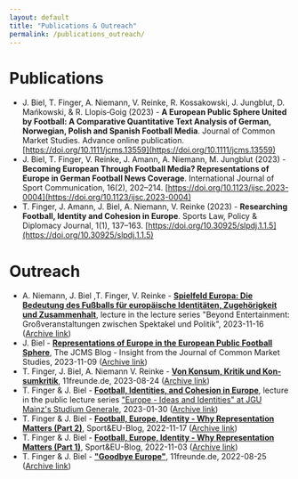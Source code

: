 ```yaml
---
layout: default
title: "Publications & Outreach"
permalink: /publications_outreach/
---
```

# Publications
- J. Biel, T. Finger, A. Niemann, V. Reinke, R. Kossakowski, J. Jungblut, D. Mańkowski, & R. Llopis‐Goig (2023) - **A European Public Sphere United by Football: A Comparative Quantitative Text Analysis of German, Norwegian, Polish and Spanish Football Media**. Journal of Common Market Studies. Advance online publication. [https://doi.org/10.1111/jcms.13559](https://doi.org/10.1111/jcms.13559)
- J. Biel, T. Finger, V. Reinke, J. Amann, A. Niemann, M. Jungblut (2023) - **Becoming European Through Football Media? Representations of Europe in German Football News Coverage**. International Journal of Sport Communication, 16(2), 202–214. [https://doi.org/10.1123/ijsc.2023-0004](https://doi.org/10.1123/ijsc.2023-0004)
- T. Finger, J. Amann, J. Biel, A. Niemann, V. Reinke (2023) - **Researching Football, Identity and Cohesion in Europe**. Sports Law, Policy & Diplomacy Journal, 1(1), 137–163. [https://doi.org/10.30925/slpdj.1.1.5](https://doi.org/10.30925/slpdj.1.1.5)

# Outreach
-  A. Niemann, J. Biel ,T. Finger,  V. Reinke  - [**Spielfeld Europa: Die Bedeutung des Fußballs für europäische Identitäten, Zugehörigkeit und Zusammenhalt**](https://www.blogs.uni-mainz.de/fb02-fachschaft-politik/ueber-uns/ringvorlesung/), lecture in the lecture series "Beyond Entertainment: Großveranstaltungen zwischen Spektakel und Politik", 2023-11-16 ([Archive link](https://web.archive.org/web/20231116074339/https://www.blogs.uni-mainz.de/fb02-fachschaft-politik/ueber-uns/ringvorlesung/))
- J. Biel - [**Representations of Europe in the European Public Football Sphere**](https://jcms.ideasoneurope.eu/2023/11/06/representations-of-europe-in-the-european-public-football-sphere/), The JCMS Blog - Insight from the Journal of Common Market Studies, 2023-11-09 ([Archive link](https://web.archive.org/web/20231109081219/https://jcms.ideasoneurope.eu/2023/11/06/representations-of-europe-in-the-european-public-football-sphere/))
- T. Finger, J. Biel, A. Niemann  V. Reinke - [**Von Konsum, Kritik und Kon­sum­kritik**](https://11freunde.de/artikel/von-konsum-kritik-und-konsumkritik/9049622?komplettansicht=), 11freunde.de, 2023-08-24 ([Archive link](https://web.archive.org/web/20230824125147/https://11freunde.de/artikel/von-konsum-kritik-und-konsumkritik/9049622?komplettansicht=))
- T. Finger & J. Biel - [**Football, Identities, and Cohesion in Europe**](https://video.uni-mainz.de/Panopto/Pages/Viewer.aspx?id=cb029001-d37b-4d7f-9b77-af9400fd0567), lecture in the public lecture series ["Europe - Ideas and Identities" at JGU Mainz's Studium Generale](https://www.studgen.uni-mainz.de/rvl-tsp-europa-winter-2022-23/), 2023-01-30 ([Archive link](https://web.archive.org/web/20221202102755/https://www.studgen.uni-mainz.de/rvl-tsp-europa-winter-2022-23/))
- T. Finger & J. Biel - [**Football, Europe, Identity - Why Representation Matters (Part 2)**](https://www.sportandeu.com/post/football-europe-identity-why-representation-matters-part-2), Sport&EU-Blog, 2022-11-17 ([Archive link](/web/20230213121840/https://www.sportandeu.com/post/football-europe-identity-why-representation-matters-part-2)) 
- T. Finger & J. Biel - [**Football, Europe, Identity - Why Representation Matters (Part 1)**](https://www.sportandeu.com/post/football-europe-identity-why-representation-matters), Sport&EU-Blog, 2022-11-03 ([Archive link](https://web.archive.org/web/20221103122755/https://www.sportandeu.com/post/football-europe-identity-why-representation-matters)) 
- T. Finger & J. Biel - [**"Goodbye Europe"**](https://11freunde.de/artikel/goodbye-europe/6705487), 11freunde.de, 2022-08-25 ([Archive link](https://web.archive.org/web/20221019144156/https://11freunde.de/artikel/goodbye-europe/6705487?komplettansicht=))
